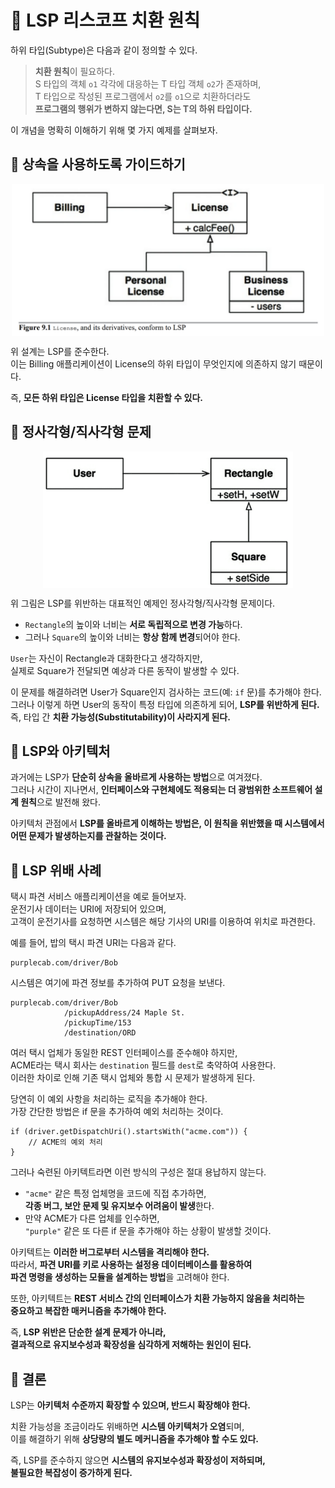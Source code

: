 # 📕 LSP 리스코프 치환 원칙

하위 타입(Subtype)은 다음과 같이 정의할 수 있다.  

> **치환 원칙**이 필요하다.  
> S 타입의 객체 `o1` 각각에 대응하는 T 타입 객체 `o2`가 존재하며,  
> T 타입으로 작성된 프로그램에서 `o2`를 `o1`으로 치환하더라도  
> **프로그램의 행위가 변하지 않는다면, S는 T의 하위 타입이다.**  

이 개념을 명확히 이해하기 위해 몇 가지 예제를 살펴보자.  

## 📗 상속을 사용하도록 가이드하기  
<img src="../Clean Architecture-로버트.C 마틴/img/9_1.png" alt="설명" width="500" style="display: block; margin: auto;">

위 설계는 LSP를 준수한다.  
이는 Billing 애플리케이션이 License의 하위 타입이 무엇인지에 의존하지 않기 때문이다.  

즉, **모든 하위 타입은 License 타입을 치환할 수 있다.**  

## 📗 정사각형/직사각형 문제  
<img src="../Clean Architecture-로버트.C 마틴/img/9_2.png" alt="설명" width="400" style="display: block; margin: auto;">

위 그림은 LSP를 위반하는 대표적인 예제인 정사각형/직사각형 문제이다.  

- `Rectangle`의 높이와 너비는 **서로 독립적으로 변경 가능**하다.  
- 그러나 `Square`의 높이와 너비는 **항상 함께 변경**되어야 한다.  

`User`는 자신이 Rectangle과 대화한다고 생각하지만,  
실제로 Square가 전달되면 예상과 다른 동작이 발생할 수 있다.  

이 문제를 해결하려면 User가 Square인지 검사하는 코드(예: `if` 문)를 추가해야 한다.  
그러나 이렇게 하면 User의 동작이 특정 타입에 의존하게 되어, **LSP를 위반하게 된다.**  
즉, 타입 간 **치환 가능성(Substitutability)이 사라지게 된다.**  

## 📗 LSP와 아키텍처  

과거에는 LSP가 **단순히 상속을 올바르게 사용하는 방법**으로 여겨졌다.  
그러나 시간이 지나면서, **인터페이스와 구현체에도 적용되는 더 광범위한 소프트웨어 설계 원칙**으로 발전해 왔다.  

아키텍처 관점에서 **LSP를 올바르게 이해하는 방법은, 이 원칙을 위반했을 때 시스템에서 어떤 문제가 발생하는지를 관찰하는 것이다.**  

## 📗 LSP 위배 사례  
택시 파견 서비스 애플리케이션을 예로 들어보자.  
운전기사 데이터는 URI에 저장되어 있으며,  
고객이 운전기사를 요청하면 시스템은 해당 기사의 URI를 이용하여 위치로 파견한다.  

예를 들어, 밥의 택시 파견 URI는 다음과 같다.  

```  
purplecab.com/driver/Bob  
```  

시스템은 여기에 파견 정보를 추가하여 PUT 요청을 보낸다.  

```  
purplecab.com/driver/Bob  
            /pickupAddress/24 Maple St.  
            /pickupTime/153  
            /destination/ORD  
```  

여러 택시 업체가 동일한 REST 인터페이스를 준수해야 하지만,  
ACME라는 택시 회사는 `destination` 필드를 `dest`로 축약하여 사용한다.  
이러한 차이로 인해 기존 택시 업체와 통합 시 문제가 발생하게 된다.  

당연히 이 예외 사항을 처리하는 로직을 추가해야 한다.  
가장 간단한 방법은 if 문을 추가하여 예외 처리하는 것이다.  

```  
if (driver.getDispatchUri().startsWith("acme.com")) {  
    // ACME의 예외 처리  
}  
```  

그러나 숙련된 아키텍트라면 이런 방식의 구성은 절대 용납하지 않는다.  

- `"acme"` 같은 특정 업체명을 코드에 직접 추가하면,  
  **각종 버그, 보안 문제 및 유지보수 어려움이 발생**한다.  
- 만약 ACME가 다른 업체를 인수하면,  
  `"purple"` 같은 또 다른 if 문을 추가해야 하는 상황이 발생할 것이다.  

아키텍트는 **이러한 버그로부터 시스템을 격리해야 한다.**  
따라서, **파견 URI를 키로 사용하는 설정용 데이터베이스를 활용하여  
파견 명령을 생성하는 모듈을 설계하는 방법**을 고려해야 한다.  

또한, 아키텍트는 **REST 서비스 간의 인터페이스가 치환 가능하지 않음을 처리하는  
중요하고 복잡한 매커니즘을 추가해야 한다.**  

즉, **LSP 위반은 단순한 설계 문제가 아니라,  
결과적으로 유지보수성과 확장성을 심각하게 저해하는 원인이 된다.**  


## 📗 결론
LSP는 **아키텍처 수준까지 확장할 수 있으며, 반드시 확장해야 한다.**  

치환 가능성을 조금이라도 위배하면 **시스템 아키텍처가 오염**되며,  
이를 해결하기 위해 **상당량의 별도 메커니즘을 추가해야 할 수도 있다.**  

즉, LSP를 준수하지 않으면 **시스템의 유지보수성과 확장성이 저하되며,  
불필요한 복잡성이 증가하게 된다.**  
